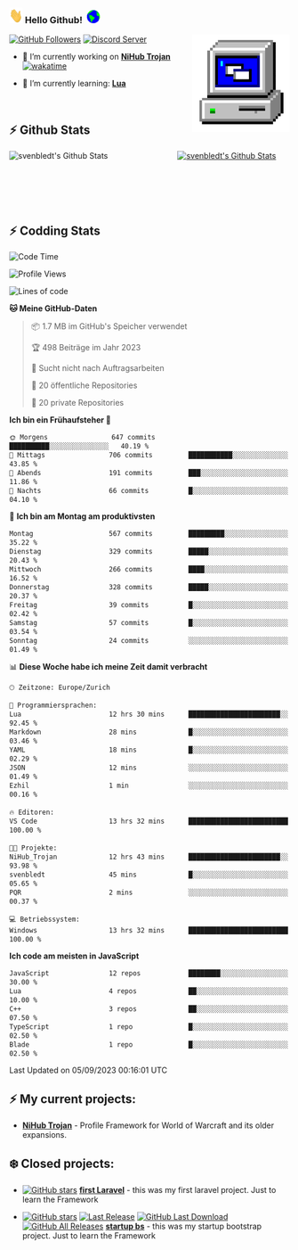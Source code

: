### <img src="https://github.com/svenbledt/svenbledt/blob/main/Assets/Hi.gif" height="28" width="24"> **Hello Github!** &nbsp;<img src="https://github.com/svenbledt/svenbledt/blob/main/Assets/Earth.gif" height="24" width="24">
[![GitHub Followers](https://img.shields.io/github/followers/svenbledt?label=Follow&style=flat-squaree&logo=github&labelColor=black&color=black&cacheSeconds=5)](https://github.com/svenbledt)
[![Discord Server](https://img.shields.io/discord/443405445831327754?style=flat-squeree&logo=discord&logoColor=white&label=Trojan%20Rotations%20Server&labelColor=black&color=gray&cacheSeconds=3650)](https://discord.gg/c6GZKjVhxw)
<img align="right" alt="PC GIF" src="https://github.com/svenbledt/svenbledt/blob/main/Assets/PC.gif" width="175" />

<p>

 - 🔭 I’m currently working on **[NiHub Trojan](https://github.com/svenbledt/NiHub_Trojan)** [![wakatime](https://wakatime.com/badge/user/eb1cebc0-6a00-4f39-ab37-6770a4331515/project/0a5573a9-fa5d-4b9d-81af-c0e7e4aeb9b8.svg)](https://wakatime.com/badge/user/eb1cebc0-6a00-4f39-ab37-6770a4331515/project/0a5573a9-fa5d-4b9d-81af-c0e7e4aeb9b8)

 - 🌱 I’m currently learning: **[Lua](https://www.lua.org/)**
 
</p>

<br>

## :zap: Github Stats

<a href="https://github.com/svenbledt">
  <img align="left" src="https://github-readme-stats.vercel.app/api?username=svenbledt&show_icons=true&title_color=c9d1d9&icon_color=58a6da&text_color=c9d1d9&bg_color=0d1117&hide=issues" alt="svenbledt's Github Stats" width="60%">
 </a>
 <a href="https://github.com/svenbledt">
 <img src="https://github-readme-stats.vercel.app/api/top-langs/?username=svenbledt&show_icons=true&title_color=c9d1d9&icon_color=58a6da&text_color=c9d1d9&bg_color=0d1117" alt="svenbledt's Github Stats" width="35%">
 </a>

<br> <br> <br> <br> 
## :zap: Codding Stats

<!--START_SECTION:waka-->
![Code Time](http://img.shields.io/badge/Code%20Time-13%20hrs%2032%20mins-blue)

![Profile Views](http://img.shields.io/badge/Profilansichten-116-blue)

![Lines of code](https://img.shields.io/badge/Seit%20Hallo%20Welt%20habe%20ich%20geschrieben-14.0%20million%20Codezeilen-blue)

**🐱 Meine GitHub-Daten** 

> 📦 1.7 MB im GitHub's Speicher verwendet 
 > 
> 🏆 498 Beiträge im Jahr 2023
 > 
> 🚫 Sucht nicht nach Auftragsarbeiten
 > 
> 📜 20 öffentliche Repositories 
 > 
> 🔑 20 private Repositories 
 > 
**Ich bin ein Frühaufsteher 🐤** 

```text
🌞 Morgens                647 commits         ██████████░░░░░░░░░░░░░░░   40.19 % 
🌆 Mittags                706 commits         ███████████░░░░░░░░░░░░░░   43.85 % 
🌃 Abends                 191 commits         ███░░░░░░░░░░░░░░░░░░░░░░   11.86 % 
🌙 Nachts                 66 commits          █░░░░░░░░░░░░░░░░░░░░░░░░   04.10 % 
```
📅 **Ich bin am Montag am produktivsten** 

```text
Montag                   567 commits         █████████░░░░░░░░░░░░░░░░   35.22 % 
Dienstag                 329 commits         █████░░░░░░░░░░░░░░░░░░░░   20.43 % 
Mittwoch                 266 commits         ████░░░░░░░░░░░░░░░░░░░░░   16.52 % 
Donnerstag               328 commits         █████░░░░░░░░░░░░░░░░░░░░   20.37 % 
Freitag                  39 commits          █░░░░░░░░░░░░░░░░░░░░░░░░   02.42 % 
Samstag                  57 commits          █░░░░░░░░░░░░░░░░░░░░░░░░   03.54 % 
Sonntag                  24 commits          ░░░░░░░░░░░░░░░░░░░░░░░░░   01.49 % 
```


📊 **Diese Woche habe ich meine Zeit damit verbracht** 

```text
🕑︎ Zeitzone: Europe/Zurich

💬 Programmiersprachen: 
Lua                      12 hrs 30 mins      ███████████████████████░░   92.45 % 
Markdown                 28 mins             █░░░░░░░░░░░░░░░░░░░░░░░░   03.46 % 
YAML                     18 mins             █░░░░░░░░░░░░░░░░░░░░░░░░   02.29 % 
JSON                     12 mins             ░░░░░░░░░░░░░░░░░░░░░░░░░   01.49 % 
Ezhil                    1 min               ░░░░░░░░░░░░░░░░░░░░░░░░░   00.16 % 

🔥 Editoren: 
VS Code                  13 hrs 32 mins      █████████████████████████   100.00 % 

🐱‍💻 Projekte: 
NiHub_Trojan             12 hrs 43 mins      ███████████████████████░░   93.98 % 
svenbledt                45 mins             █░░░░░░░░░░░░░░░░░░░░░░░░   05.65 % 
PQR                      2 mins              ░░░░░░░░░░░░░░░░░░░░░░░░░   00.37 % 

💻 Betriebssystem: 
Windows                  13 hrs 32 mins      █████████████████████████   100.00 % 
```

**Ich code am meisten in JavaScript** 

```text
JavaScript               12 repos            ████████░░░░░░░░░░░░░░░░░   30.00 % 
Lua                      4 repos             ██░░░░░░░░░░░░░░░░░░░░░░░   10.00 % 
C++                      3 repos             ██░░░░░░░░░░░░░░░░░░░░░░░   07.50 % 
TypeScript               1 repo              █░░░░░░░░░░░░░░░░░░░░░░░░   02.50 % 
Blade                    1 repo              █░░░░░░░░░░░░░░░░░░░░░░░░   02.50 % 
```




 Last Updated on 05/09/2023 00:16:01 UTC
<!--END_SECTION:waka-->


## :zap: My current projects:

 - [**NiHub Trojan**](https://github.com/svenbledt/NiHub_Trojan)  - Profile Framework for World of Warcraft and its older expansions.


## :snowflake: Closed projects:
  
- [![GitHub stars](https://img.shields.io/github/stars/svenbledt/first-laravel?style=flat-square)](https://github.com/svenbledt/first-laravel)
 [**first Laravel**](https://github.com/svenbledt/first-laravel)  - this was my first laravel project. Just to learn the Framework

- [![GitHub stars](https://img.shields.io/github/stars/svenbledt/startup-bs?style=flat-square)](https://github.com/svenbledt/startup-bs)
[![Last Release](https://img.shields.io/github/v/release/svenbledt/startup-bs?style=flat-square)](https://github.com/svenbledt/startup-bs)
[![GitHub Last Download](https://img.shields.io/github/downloads/svenbledt/startup-bs/v1.1.0/total?style=flat-square)](https://github.com/svenbledt/startup-bs/releases/tag/v1.1.0)
[![GitHub All Releases](https://img.shields.io/github/downloads/svenbledt/startup-bs/total?style=flat-square)](https://github.com/svenbledt/startup-bs/releases)
 [**startup bs**](https://github.com/svenbledt/startup-bs)  - this was my startup bootstrap project. Just to learn the Framework

